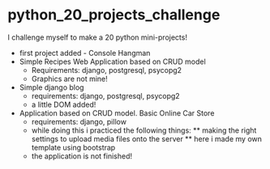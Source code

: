 # python_20_projects_challenge
I challenge myself to make a 20 python mini-projects!
- first project added - Console Hangman
- Simple Recipes Web Application based on CRUD model
  * Requirements: django, postgresql, psycopg2
  * Graphics are not mine!
- Simple django blog
  * requirements: django, postgresql, psycopg2
  * a little DOM added!
- Application based on CRUD model. Basic Online Car Store
  * requirements: django, pillow
  * while doing this i practiced the following things:
     ** making the right settings to upload media files onto the server
     ** here i made my own template using bootstrap
  * the application is not finished!
